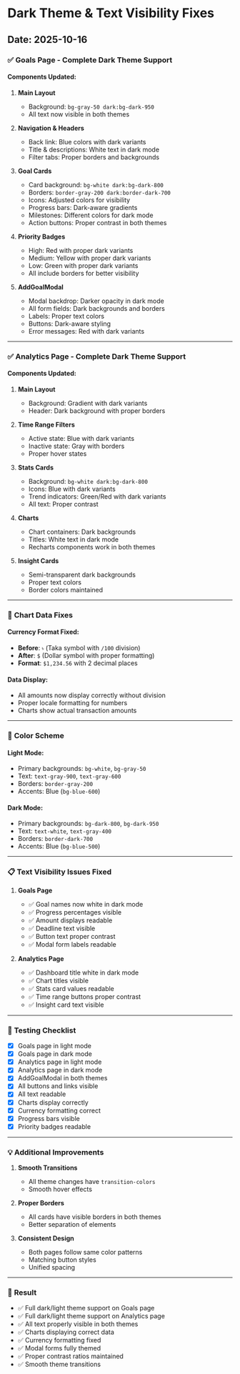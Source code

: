 # Dark Theme & Text Visibility Fixes

## Date: 2025-10-16

### ✅ **Goals Page - Complete Dark Theme Support**

#### Components Updated:
1. **Main Layout**
   - Background: `bg-gray-50 dark:bg-dark-950`
   - All text now visible in both themes

2. **Navigation & Headers**
   - Back link: Blue colors with dark variants
   - Title & descriptions: White text in dark mode
   - Filter tabs: Proper borders and backgrounds

3. **Goal Cards**
   - Card background: `bg-white dark:bg-dark-800`
   - Borders: `border-gray-200 dark:border-dark-700`
   - Icons: Adjusted colors for visibility
   - Progress bars: Dark-aware gradients
   - Milestones: Different colors for dark mode
   - Action buttons: Proper contrast in both themes

4. **Priority Badges**
   - High: Red with proper dark variants
   - Medium: Yellow with proper dark variants
   - Low: Green with proper dark variants
   - All include borders for better visibility

5. **AddGoalModal**
   - Modal backdrop: Darker opacity in dark mode
   - All form fields: Dark backgrounds and borders
   - Labels: Proper text colors
   - Buttons: Dark-aware styling
   - Error messages: Red with dark variants

---

### ✅ **Analytics Page - Complete Dark Theme Support**

#### Components Updated:
1. **Main Layout**
   - Background: Gradient with dark variants
   - Header: Dark background with proper borders

2. **Time Range Filters**
   - Active state: Blue with dark variants
   - Inactive state: Gray with borders
   - Proper hover states

3. **Stats Cards**
   - Background: `bg-white dark:bg-dark-800`
   - Icons: Blue with dark variants
   - Trend indicators: Green/Red with dark variants
   - All text: Proper contrast

4. **Charts**
   - Chart containers: Dark backgrounds
   - Titles: White text in dark mode
   - Recharts components work in both themes

5. **Insight Cards**
   - Semi-transparent dark backgrounds
   - Proper text colors
   - Border colors maintained

---

### 🔧 **Chart Data Fixes**

#### Currency Format Fixed:
- **Before**: `৳` (Taka symbol with `/100` division)
- **After**: `$` (Dollar symbol with proper formatting)
- **Format**: `$1,234.56` with 2 decimal places

#### Data Display:
- All amounts now display correctly without division
- Proper locale formatting for numbers
- Charts show actual transaction amounts

---

### 🎨 **Color Scheme**

#### Light Mode:
- Primary backgrounds: `bg-white`, `bg-gray-50`
- Text: `text-gray-900`, `text-gray-600`
- Borders: `border-gray-200`
- Accents: Blue (`bg-blue-600`)

#### Dark Mode:
- Primary backgrounds: `bg-dark-800`, `bg-dark-950`
- Text: `text-white`, `text-gray-400`
- Borders: `border-dark-700`
- Accents: Blue (`bg-blue-500`)

---

### 📋 **Text Visibility Issues Fixed**

1. **Goals Page**
   - ✅ Goal names now white in dark mode
   - ✅ Progress percentages visible
   - ✅ Amount displays readable
   - ✅ Deadline text visible
   - ✅ Button text proper contrast
   - ✅ Modal form labels readable

2. **Analytics Page**
   - ✅ Dashboard title white in dark mode
   - ✅ Chart titles visible
   - ✅ Stats card values readable
   - ✅ Time range buttons proper contrast
   - ✅ Insight card text visible

---

### 🚀 **Testing Checklist**

- [x] Goals page in light mode
- [x] Goals page in dark mode
- [x] Analytics page in light mode
- [x] Analytics page in dark mode
- [x] AddGoalModal in both themes
- [x] All buttons and links visible
- [x] All text readable
- [x] Charts display correctly
- [x] Currency formatting correct
- [x] Progress bars visible
- [x] Priority badges readable

---

### 💡 **Additional Improvements**

1. **Smooth Transitions**
   - All theme changes have `transition-colors`
   - Smooth hover effects

2. **Proper Borders**
   - All cards have visible borders in both themes
   - Better separation of elements

3. **Consistent Design**
   - Both pages follow same color patterns
   - Matching button styles
   - Unified spacing

---

### 🎯 **Result**

- ✅ Full dark/light theme support on Goals page
- ✅ Full dark/light theme support on Analytics page
- ✅ All text properly visible in both themes
- ✅ Charts displaying correct data
- ✅ Currency formatting fixed
- ✅ Modal forms fully themed
- ✅ Proper contrast ratios maintained
- ✅ Smooth theme transitions
